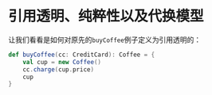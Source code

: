 引用透明、纯粹性以及代换模型
================================================================================
让我们看看是如何对原先的`buyCoffee`例子定义为引用透明的：
```scala
def buyCoffee(cc: CreditCard): Coffee = {
    val cup = new Coffee()
    cc.charge(cup.price)
    cup
}
```